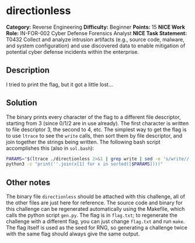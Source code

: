 # directionless

**Category:** Reverse Engineering
**Difficulty:** Beginner
**Points:** 15
**NICE Work Role:** IN-FOR-002 Cyber Defense Forensics Analyst
**NICE Task Statement:** T0432 Collect and analyze intrusion artifacts (e.g., source code, malware, and system configuration)
and use discovered data to enable mitigation of potential cyber defense incidents within the enterprise.

## Description

I tried to print the flag, but it got a little lost...

## Solution

The binary prints every character of the flag to a different file descriptor, starting from 3 (since 0/1/2 are in use already).
The first character is written to file descriptor 3, the second to 4, etc.
The simplest way to get the flag is to use `ltrace` to see the `write` calls,
then sort them by file descriptor, and join together the strings being written.
The following bash script accomplishes this (also in `sol.bash`):

```bash
PARAMS="$(ltrace ./directionless 2>&1 | grep write | sed -e 's/write//' -e 's/).*$/),/')"
python3 -c "print(''.join(x[1] for x in sorted([$PARAMS])))"
```

## Other notes

The binary file `directionless` should be attached with this challenge, all of the other files are just here for reference.
The source code and binary for this challenge can be regenerated automatically using the Makefile, which calls the python script `gen.py`.
The flag is in `flag.txt`; to regenerate the challenge with a different flag, you can just change `flag.txt` and run `make`.
The flag itself is used as the seed for RNG, so generating a challenge twice with the same flag should always give the same output.
